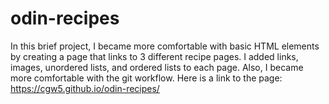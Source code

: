 # odin-recipes
In this brief project, I became more comfortable with basic HTML elements by creating a page that links to 3 different recipe pages. I added links, images, unordered lists, and ordered lists to each page. Also, I became more comfortable with the git workflow. Here is a link to the page:  https://cgw5.github.io/odin-recipes/
